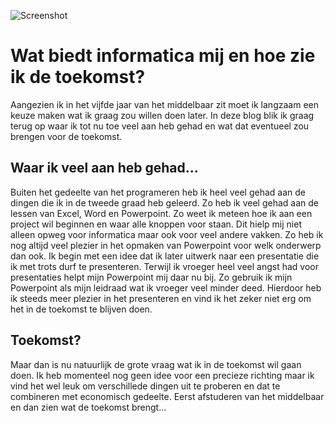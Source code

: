 ![Screenshot](https://i.pinimg.com/564x/dc/c9/80/dcc980c26d735a67cced6f4ac8c03efa.jpg)

# Wat biedt informatica mij en hoe zie ik de toekomst?

Aangezien ik in het vijfde jaar van het middelbaar zit moet ik langzaam een keuze maken wat ik graag zou willen doen later. In deze blog blik ik graag terug op waar ik tot nu toe veel aan heb gehad en wat dat eventueel zou brengen voor de toekomst.

## Waar ik veel aan heb gehad...

Buiten het gedeelte van het programeren heb ik heel veel gehad aan de dingen die ik in de tweede graad heb geleerd. Zo heb ik veel gehad aan de lessen van Excel, Word en Powerpoint. Zo weet ik meteen hoe ik aan een project wil beginnen en waar alle knoppen voor staan. Dit hielp mij niet alleen opweg voor informatica maar ook voor veel andere vakken. Zo heb ik nog altijd veel plezier in het opmaken van Powerpoint voor welk onderwerp dan ook. Ik begin met een idee dat ik later uitwerk naar een presentatie die ik met trots durf te presenteren. Terwijl ik vroeger heel veel angst had voor presentaties helpt mijn Powerpoint mij daar nu bij. Zo gebruik ik mijn Powerpoint als mijn leidraad wat ik vroeger veel minder deed. Hierdoor heb ik steeds meer plezier in het presenteren en vind ik het zeker niet erg om het in de toekomst te blijven doen.

## Toekomst?

Maar dan is nu natuurlijk de grote vraag wat ik in de toekomst wil gaan doen. Ik heb momenteel nog geen idee voor een precieze richting maar ik vind het wel leuk om verschillede dingen uit te proberen en dat te combineren met economisch gedeelte. Eerst afstuderen van het middelbaar en dan zien wat de toekomst brengt...
